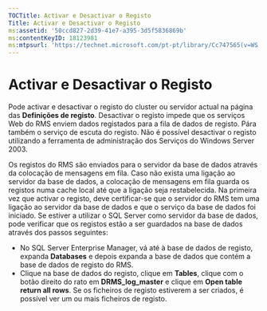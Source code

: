 ```yaml
---
TOCTitle: Activar e Desactivar o Registo
Title: Activar e Desactivar o Registo
ms:assetid: '50ccd827-2d39-41e7-a395-3d5f5836869b'
ms:contentKeyID: 18123981
ms:mtpsurl: 'https://technet.microsoft.com/pt-pt/library/Cc747565(v=WS.10)'
---
```


Activar e Desactivar o Registo
==============================

Pode activar e desactivar o registo do cluster ou servidor actual na página das **Definições de registo**. Desactivar o registo impede que os serviços Web do RMS enviem dados registados para a fila de dados de registo. Pára também o serviço de escuta do registo. Não é possível desactivar o registo utilizando a ferramenta de administração dos Serviços do Windows Server 2003.

Os registos do RMS são enviados para o servidor da base de dados através da colocação de mensagens em fila. Caso não exista uma ligação ao servidor da base de dados, a colocação de mensagens em fila guarda os registos numa cache local até que a ligação seja restabelecida. Na primeira vez que activar o registo, deve certificar-se que o servidor do RMS tem uma ligação ao servidor da base de dados e que o serviço da base de dados foi iniciado. Se estiver a utilizar o SQL Server como servidor da base de dados, pode verificar que os registos estão a ser guardados na base de dados através dos passos seguintes:

-   No SQL Server Enterprise Manager, vá até à base de dados de registo, expanda **Databases** e depois expanda a base de dados que contém a base de dados de registo do RMS.
-   Clique na base de dados do registo, clique em **Tables**, clique com o botão direito do rato em **DRMS\_log\_master** e clique em **Open table return all rows**. Se os ficheiros de registo estiverem a ser criados, é possível ver um ou mais ficheiros de registo.
